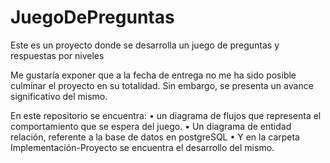 # JuegoDePreguntas
Este es un proyecto donde se desarrolla un juego de preguntas y respuestas por niveles


Me gustaría exponer que a la fecha de entrega no me ha sido posible culminar el proyecto en su totalidad. 
Sin embargo, se presenta un avance significativo del mismo.


En este repositorio se encuentra:
•	un diagrama de flujos que representa el comportamiento que se espera del juego.
•	Un diagrama de entidad relación, referente a la base de datos en postgreSQL
•	Y en la carpeta Implementación-Proyecto se encuentra el desarrollo del mismo. 
